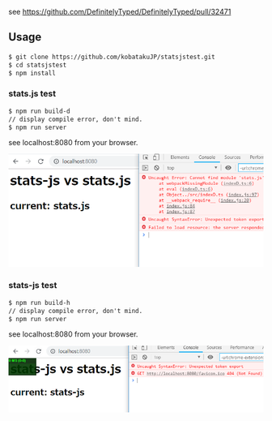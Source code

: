 see https://github.com/DefinitelyTyped/DefinitelyTyped/pull/32471

## Usage

```
$ git clone https://github.com/kobatakuJP/statsjstest.git
$ cd statsjstest
$ npm install
```

### stats.js test

```
$ npm run build-d
// display compile error, don't mind.
$ npm run server
```

see localhost:8080 from your browser.

![stats.js](./img/stats.js.png)

### stats-js test

```
$ npm run build-h
// display compile error, don't mind.
$ npm run server
```

see localhost:8080 from your browser.

![stats-js](./img/stats-js.png)
